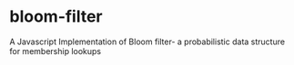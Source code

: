 # bloom-filter
A Javascript Implementation of Bloom filter- a probabilistic data structure for membership lookups
